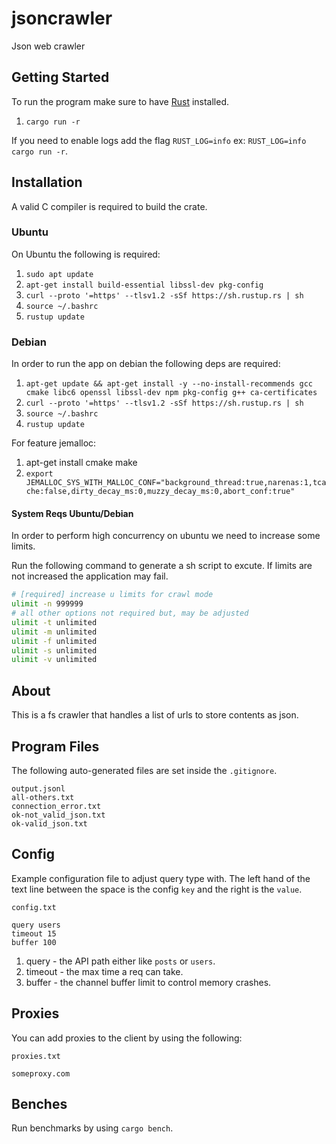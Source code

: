 # jsoncrawler

Json web crawler

## Getting Started

To run the program make sure to have [Rust](https://doc.rust-lang.org/book/ch01-01-installation.html) installed.

1. `cargo run -r`

If you need to enable logs add the flag `RUST_LOG=info` ex: `RUST_LOG=info cargo run -r`.

## Installation

A valid C compiler is required to build the crate.

### Ubuntu

On Ubuntu the following is required:

1. `sudo apt update`
1. `apt-get install build-essential libssl-dev pkg-config`
1. `curl --proto '=https' --tlsv1.2 -sSf https://sh.rustup.rs | sh`
1. `source ~/.bashrc`
1. `rustup update`

### Debian

In order to run the app on debian the following deps are required:

1. `apt-get update && apt-get install -y --no-install-recommends gcc cmake libc6 openssl libssl-dev npm pkg-config g++ ca-certificates`
1. `curl --proto '=https' --tlsv1.2 -sSf https://sh.rustup.rs | sh`
1. `source ~/.bashrc`
1. `rustup update`

For feature jemalloc:

1. apt-get install cmake make
1. `export JEMALLOC_SYS_WITH_MALLOC_CONF="background_thread:true,narenas:1,tcache:false,dirty_decay_ms:0,muzzy_decay_ms:0,abort_conf:true"`

#### System Reqs Ubuntu/Debian

In order to perform high concurrency on ubuntu we need to increase some limits.

Run the following command to generate a sh script to excute. If limits are not increased
the application may fail.

```sh
# [required] increase u limits for crawl mode
ulimit -n 999999
# all other options not required but, may be adjusted
ulimit -t unlimited
ulimit -m unlimited
ulimit -f unlimited
ulimit -s unlimited
ulimit -v unlimited
```

## About

This is a fs crawler that handles a list of urls to store contents as json.

## Program Files

The following auto-generated files are set inside the `.gitignore`.

```
output.jsonl
all-others.txt
connection_error.txt
ok-not_valid_json.txt
ok-valid_json.txt
```

## Config

Example configuration file to adjust query type with.
The left hand of the text line between the space is the
config `key` and the right is the `value`.

`config.txt`

```
query users
timeout 15
buffer 100
```

1. query - the API path either like `posts` or `users`.
1. timeout - the max time a req can take.
1. buffer - the channel buffer limit to control memory crashes.

## Proxies

You can add proxies to the client by using the following:

`proxies.txt`

```
someproxy.com
```

## Benches

Run benchmarks by using `cargo bench`.
